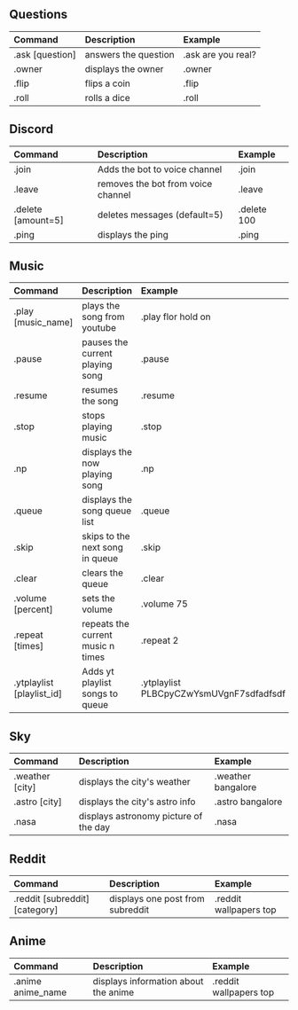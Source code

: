 ## Questions

| Command         | Description          | Example            |
| :-------------- | :------------------- | :----------------- |
| .ask [question] | answers the question | .ask are you real? |
| .owner          | displays the owner   | .owner             |
| .flip           | flips a coin         | .flip              |
| .roll           | rolls a dice         | .roll              |

## Discord

| Command            | Description                        | Example     |
| :----------------- | :--------------------------------- | :---------- |
| .join              | Adds the bot to voice channel      | .join       |
| .leave             | removes the bot from voice channel | .leave      |
| .delete [amount=5] | deletes messages (default=5)       | .delete 100 |
| .ping              | displays the ping                  | .ping       |

## Music

| Command                   | Description                       | Example                                 |
| :------------------------ | :-------------------------------- | :-------------------------------------- |
| .play [music_name]        | plays the song from youtube       | .play flor hold on                      |
| .pause                    | pauses the current playing song   | .pause                                  |
| .resume                   | resumes the song                  | .resume                                 |
| .stop                     | stops playing music               | .stop                                   |
| .np                       | displays the now playing song     | .np                                     |
| .queue                    | displays the song queue list      | .queue                                  |
| .skip                     | skips to the next song in queue   | .skip                                   |
| .clear                    | clears the queue                  | .clear                                  |
| .volume [percent]         | sets the volume                   | .volume 75                              |
| .repeat [times]           | repeats the current music n times | .repeat 2                               |
| .ytplaylist [playlist_id] | Adds yt playlist songs to queue   | .ytplaylist PLBCpyCZwYsmUVgnF7sdfadfsdf |

## Sky

| Command         | Description                           | Example            |
| :-------------- | :------------------------------------ | :----------------- |
| .weather [city] | displays the city's weather           | .weather bangalore |
| .astro [city]   | displays the city's astro info        | .astro bangalore   |
| .nasa           | displays astronomy picture of the day | .nasa              |

## Reddit

| Command                        | Description                      | Example                |
| :----------------------------- | :------------------------------- | :--------------------- |
| .reddit [subreddit] [category] | displays one post from subreddit | .reddit wallpapers top |

## Anime

| Command           | Description                          | Example                |
| :---------------- | :----------------------------------- | :--------------------- |
| .anime anime_name | displays information about the anime | .reddit wallpapers top |
